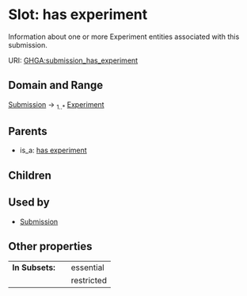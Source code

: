 
# Slot: has experiment


Information about one or more Experiment entities associated with this submission.

URI: [GHGA:submission_has_experiment](https://w3id.org/GHGA/submission_has_experiment)


## Domain and Range

[Submission](Submission.md) &#8594;  <sub>1..\*</sub> [Experiment](Experiment.md)

## Parents

 *  is_a: [has experiment](has_experiment.md)

## Children


## Used by

 * [Submission](Submission.md)

## Other properties

|  |  |  |
| --- | --- | --- |
| **In Subsets:** | | essential |
|  | | restricted |

